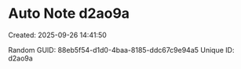 ﻿# Auto Note d2ao9a
Created: 2025-09-26 14:41:50

Random GUID: 88eb5f54-d1d0-4baa-8185-ddc67c9e94a5
Unique ID: d2ao9a
